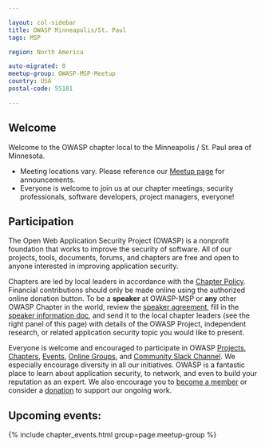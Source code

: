 ```yaml
---

layout: col-sidebar
title: OWASP Minneapolis/St. Paul
tags: MSP

region: North America

auto-migrated: 0
meetup-group: OWASP-MSP-Meetup
country: USA
postal-code: 55101

---
```

## Welcome
Welcome to the OWASP chapter local to the Minneapolis / St. Paul area of Minnesota.

* Meeting locations vary. Please reference our [Meetup page](https://www.meetup.com/OWASP-MSP-Meetup) for announcements. 
* Everyone is welcome to join us at our chapter meetings; security professionals, software developers, project managers, everyone!

## Participation
The Open Web Application Security Project (OWASP) is a nonprofit foundation that works to improve the security of software. All of our projects, tools, documents, forums, and chapters are free and open to anyone interested in improving application security. 

Chapters are led by local leaders in accordance with the [Chapter Policy](https://owasp.org/www-policy/). Financial contributions should only be made online using the authorized online donation button. To be a **speaker** at OWASP-MSP or **any** other OWASP Chapter in the world, review the [speaker agreement](https://owasp.org/www-policy/legal/speaker-agreement), fill in the [speaker information doc](download/OWASP-MSP_speaker_information.dotx), and send it to the local chapter leaders (see the right panel of this page) with details of the OWASP Project, independent research, or related application security topic you would like to present.

Everyone is welcome and encouraged to participate in OWASP [Projects](https://owasp.org/projects), [Chapters](https://owasp.org/chapters), [Events](https://owasp.org/events), [Online Groups](https://groups.google.com/a/owasp.com), and [Community Slack Channel](https://owasp.slack.com). We especially encourage diversity in all our initiatives. OWASP is a fantastic place to learn about application security, to network, and even to build your reputation as an expert. We also encourage you to [become a member](https://owasp.org/www-policy/operational/membership) or consider a [donation](https://owasp.org/donate) to support our ongoing work.

## Upcoming events:
{% include chapter_events.html group=page.meetup-group %}

<script type='text/javascript'>
  $(function(){
    $(".timeclass").hover(function() {
      utc_str = $(this).text();
      ndx = utc_str.indexOf(':');
      st_hour_str = utc_str.substring(0, ndx);
      st_min_str = utc_str.substring(ndx + 1, ndx + 3);
      utc_dt = luxon.DateTime.utc(2020, 06, 06, parseInt(st_hour_str), parseInt(st_min_str), 0);
      start_dt = utc_dt.setZone(luxon.DateTime.local().zoneName);

      ndx = utc_str.lastIndexOf(':');
      end_hour_str = utc_str.substring(ndx - 2, ndx - 1);
      end_min_str = utc_str.substring(ndx + 1, ndx + 3);
      utc_dt = luxon.DateTime.utc(2020, 06, 06, parseInt(end_hour_str), parseInt(end_min_str), 0);
      end_dt = utc_dt.setZone(luxon.DateTime.local().zoneName);
      popstr = start_dt.toLocaleString(luxon.DateTime.TIME_WITH_SECONDS) + ' to ' + end_dt.toLocaleString(luxon.DateTime.TIME_WITH_SHORT_OFFSET);
      $(this).prop('title', popstr);
    });
  });

  
</script>
